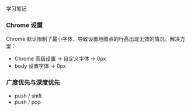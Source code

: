 学习笔记

### Chrome 设置

Chrome 默认限制了最小字体，导致设置地图点的行高出现无效的情况，解决方案：

- Chrome 高级设置 -> 自定义字体 -> 0px
- body 设置字体 -> 0px

### 广度优先与深度优先
- push / shift
- push / pop